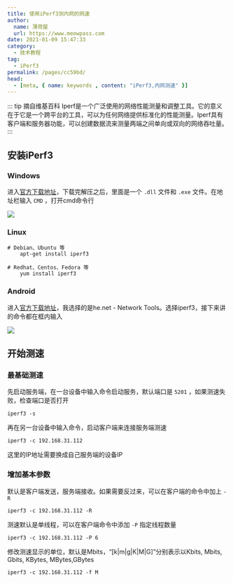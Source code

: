 ```yaml
---
title: 使用iPerf3测内网的网速
author:
  name: 薄荷屋
  url: https://www.meowpass.com
date: 2021-01-09 15:47:33
category: 
  - 技术教程
tag: 
  - iPerf3
permalink: /pages/cc59bd/
head:
  - [meta, { name: keywords , content: "iPerf3,内网测速" }]
---
```


::: tip 摘自维基百科
Iperf是一个广泛使用的网络性能测量和调整工具。它的意义在于它是一个跨平台的工具，可以为任何网络提供标准化的性能测量。Iperf具有客户端和服务器功能，可以创建数据流来测量两端之间单向或双向的网络吞吐量。
:::
<!-- more -->
## 安装iPerf3

### Windows

进入[官方下载地址](https://iperf.fr/iperf-download.php#windows)，下载完解压之后，里面是一个 ``.dll`` 文件和 ``.exe`` 文件。在地址栏输入 ``CMD`` ，打开cmd命令行

![](/assets/page-img/2021/20210109/1.webp)

### Linux

```
# Debian、Ubuntu 等
    apt-get install iperf3

# Redhat、Centos、Fedora 等
    yum install iperf3
```

### Android

进入[官方下载地址](https://iperf.fr/iperf-download.php#android)，我选择的是he.net - Network Tools。选择iperf3，接下来讲的命令都在框内输入

![](/assets/page-img/2021/20210109/2.webp)

## 开始测速

### 最基础测速

先启动服务端，在一台设备中输入命令启动服务，默认端口是 ``5201`` ，如果测速失败，检查端口是否打开

```
iperf3 -s
```

再在另一台设备中输入命令，启动客户端来连接服务端测速

```
iperf3 -c 192.168.31.112
```

这里的IP地址需要换成自己服务端的设备IP

### 增加基本参数

默认是客户端发送，服务端接收。如果需要反过来，可以在客户端的命令中加上 ``-R`` 

```
iperf3 -c 192.168.31.112 -R
```

测速默认是单线程，可以在客户端命令中添加 ``-P`` 指定线程数量

```
iperf3 -c 192.168.31.112 -P 6
```

修改测速显示的单位，默认是Mbits，“[k|m|g|K|M|G]”分别表示以Kbits, Mbits, Gbits, KBytes, MBytes,GBytes

```
iperf3 -c 192.168.31.112 -f M
```